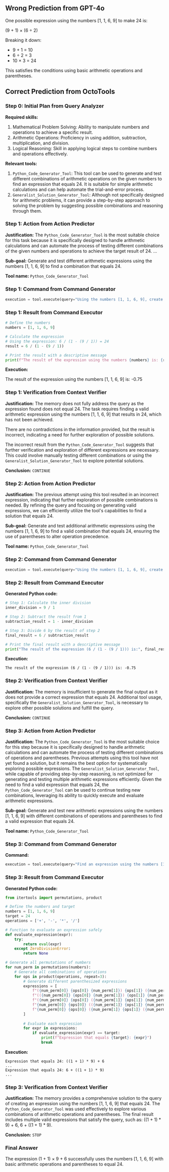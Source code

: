 
## Wrong Prediction from GPT-4o

One possible expression using the numbers [1, 1, 6, 9] to make 24 is:

(9 + 1) × (6 ÷ 2)

Breaking it down:
- 9 + 1 = 10
- 6 ÷ 2 = 3  
- 10 × 3 = 24

This satisfies the conditions using basic arithmetic operations and parentheses.


## Correct Prediction from OctoTools

### Step 0: Initial Plan from Query Analyzer

**Required skills:**

1. Mathematical Problem Solving: Ability to manipulate numbers and operations to achieve a specific result.
2. Arithmetic Operations: Proficiency in using addition, subtraction, multiplication, and division.
3. Logical Reasoning: Skill in applying logical steps to combine numbers and operations effectively.

**Relevant tools:**

1. `Python_Code_Generator_Tool`: This tool can be used to generate and test different combinations of arithmetic operations on the given numbers to find an expression that equals 24. It is suitable for simple arithmetic calculations and can help automate the trial-and-error process.
2. `Generalist_Solution_Generator_Tool`: Although not specifically designed for arithmetic problems, it can provide a step-by-step approach to solving the problem by suggesting possible combinations and reasoning through them.

### Step 1: Action from Action Predictor

**Justification:**
The `Python_Code_Generator_Tool` is the most suitable choice for this task because it is specifically designed to handle arithmetic calculations and can automate the process of testing different combinations of the given numbers and operations to achieve the target result of 24. ...

**Sub-goal:**
Generate and test different arithmetic expressions using the numbers [1, 1, 6, 9] to find a combination that equals 24.

**Tool name:** `Python_Code_Generator_Tool`


### Step 1: Command from Command Generator

```python
execution = tool.execute(query="Using the numbers [1, 1, 6, 9], create an expression that equals 24 using basic arithmetic operations (+, -, *, /) and parentheses.")
```

### Step 1: Result from Command Executor

```python
# Define the numbers
numbers = [1, 1, 6, 9]

# Calculate the expression
# Using the expression: 6 / (1 - (9 / 1)) = 24
result = 6 / (1 - (9 / 1))

# Print the result with a descriptive message
print(f"The result of the expression using the numbers {numbers} is: {result}")
```

**Execution:**

The result of the expression using the numbers [1, 1, 6, 9] is: -0.75

### Step 1: Verification from Context Verifier

**Justification:**
The memory does not fully address the query as the expression found does not equal 24. The task requires finding a valid arithmetic expression using the numbers [1, 1, 6, 9] that results in 24, which has not been achieved.

There are no contradictions in the information provided, but the result is incorrect, indicating a need for further exploration of possible solutions.

The incorrect result from the `Python_Code_Generator_Tool` suggests that further verification and exploration of different expressions are necessary. This could involve manually testing different combinations or using the `Generalist_Solution_Generator_Tool` to explore potential solutions.

**Conclusion:** `CONTINUE`


### Step 2: Action from Action Predictor

**Justification:**
The previous attempt using this tool resulted in an incorrect expression, indicating that further exploration of possible combinations is needed. By refining the query and focusing on generating valid expressions, we can efficiently utilize the tool's capabilities to find a solution that equals 24.

**Sub-goal:**
Generate and test additional arithmetic expressions using the numbers [1, 1, 6, 9] to find a valid combination that equals 24, ensuring the use of parentheses to alter operation precedence.

**Tool name:** `Python_Code_Generator_Tool`


### Step 2: Command from Command Generator

```python
execution = tool.execute(query="Using the numbers [1, 1, 6, 9], create an expression that equals 24 using basic arithmetic operations (+, -, *, /) and parentheses.")
```

### Step 2: Result from Command Executor

**Generated Python code:**

```python
# Step 1: Calculate the inner division
inner_division = 9 / 1

# Step 2: Subtract the result from 1
subtraction_result = 1 - inner_division

# Step 3: Divide 6 by the result of step 2
final_result = 6 / subtraction_result

# Print the final result with a descriptive message
print("The result of the expression (6 / (1 - (9 / 1))) is:", final_result)
```

**Execution:**

```
The result of the expression (6 / (1 - (9 / 1))) is: -0.75
```
### Step 2: Verification from Context Verifier

**Justification:**
The memory is insufficient to generate the final output as it does not provide a correct expression that equals 24. Additional tool usage, specifically the `Generalist_Solution_Generator_Tool`, is necessary to explore other possible solutions and fulfill the query.

**Conclusion:** `CONTINUE`

### Step 3: Action from Action Predictor

**Justification:**
The `Python_Code_Generator_Tool` is the most suitable choice for this step because it is specifically designed to handle arithmetic calculations and can automate the process of testing different combinations of operations and parentheses. Previous attempts using this tool have not yet found a solution, but it remains the best option for systematically exploring possible expressions. The `Generalist_Solution_Generator_Tool`, while capable of providing step-by-step reasoning, is not optimized for generating and testing multiple arithmetic expressions efficiently. Given the need to find a valid expression that equals 24, the `Python_Code_Generator_Tool` can be used to continue testing new combinations, leveraging its ability to quickly execute and evaluate arithmetic expressions.

**Sub-goal:**
Generate and test new arithmetic expressions using the numbers [1, 1, 6, 9] with different combinations of operations and parentheses to find a valid expression that equals 24.

**Tool name:** `Python_Code_Generator_Tool`


### Step 3: Command from Command Generator

**Command:**

```python
execution = tool.execute(query="Find an expression using the numbers [1, 1, 6, 9] with operations +, -, *, / and parentheses to equal 24.")
```

### Step 3: Result from Command Executor

**Generated Python code:**

```python
from itertools import permutations, product

# Define the numbers and target
numbers = [1, 1, 6, 9]
target = 24
operations = ['+', '-', '*', '/']

# Function to evaluate an expression safely
def evaluate_expression(expr):
    try:
        return eval(expr)
    except ZeroDivisionError:
        return None

# Generate all permutations of numbers
for num_perm in permutations(numbers):
    # Generate all combinations of operations
    for ops in product(operations, repeat=3):
        # Generate different parenthesized expressions
        expressions = [
            f"({num_perm[0]} {ops[0]} {num_perm[1]}) {ops[1]} ({num_perm[2]} {ops[2]} {num_perm[3]})",
            f"(({num_perm[0]} {ops[0]} {num_perm[1]}) {ops[1]} {num_perm[2]}) {ops[2]} {num_perm[3]}",
            f"({num_perm[0]} {ops[0]} ({num_perm[1]} {ops[1]} {num_perm[2]})) {ops[2]} {num_perm[3]}",
            f"{num_perm[0]} {ops[0]} (({num_perm[1]} {ops[1]} {num_perm[2]}) {ops[2]} {num_perm[3]})",
            f"{num_perm[0]} {ops[0]} ({num_perm[1]} {ops[1]} ({num_perm[2]} {ops[2]} {num_perm[3]}))"
        ]
        
        # Evaluate each expression
        for expr in expressions:
            if evaluate_expression(expr) == target:
                print(f"Expression that equals {target}: {expr}")
                break
```

**Execution:**

```
Expression that equals 24: ((1 + 1) * 9) + 6
...
Expression that equals 24: 6 + ((1 + 1) * 9)
...
```

### Step 3: Verification from Context Verifier

**Justification:**
The memory provides a comprehensive solution to the query of creating an expression using the numbers [1, 1, 6, 9] that equals 24. The `Python_Code_Generator_Tool` was used effectively to explore various combinations of arithmetic operations and parentheses. The final result includes multiple valid expressions that satisfy the query, such as: ((1 + 1) * 9) + 6, 6 + ((1 + 1) * 9).

**Conclusion:** `STOP`

### Final Answer
The expression (1 + 1) × 9 + 6 successfully uses the numbers [1, 1, 6, 9] with basic arithmetic operations and parentheses to equal 24.
